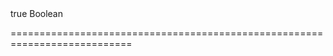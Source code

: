 <!--merge--><!--/merge-->
<!--custom_default_for_generic-->true<!--/custom_default_for_generic-->
<!--type-->Boolean<!--/type-->
===========================================================================
